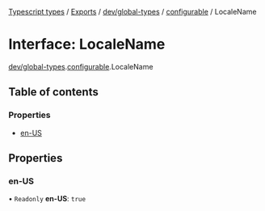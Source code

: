 [Typescript types](../index.md) / [Exports](../modules.md) / [dev/global-types](../modules/dev_global_types.md) / [configurable](../modules/dev_global_types.configurable.md) / LocaleName

# Interface: LocaleName

[dev/global-types](../modules/dev_global_types.md).[configurable](../modules/dev_global_types.configurable.md).LocaleName

## Table of contents

### Properties

- [en-US](dev_global_types.configurable.LocaleName.md#en-us)

## Properties

### en-US

• `Readonly` **en-US**: ``true``

